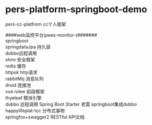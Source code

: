 # pers-platform-springboot-demo	
pers-cc-platfrom cc个人框架         

####web监控平台(pees-monitor-)#######          
springboot          
springdataJpa 持久层      
dubbo远程调用    
shiro 安全框架 	         
redis 缓存 	         
httpok http请求	         
rabbitMq	消息队列         
druid 连接池	         
vue iview 前段框架           
thyeleaf 模块引擎   
dubbo 远程调用
Spring Boot Starter 老雷  springboot集成dubbo
happylifeplat-tcc 分布式事物      
springfox+swagger2 RESTful API文档
